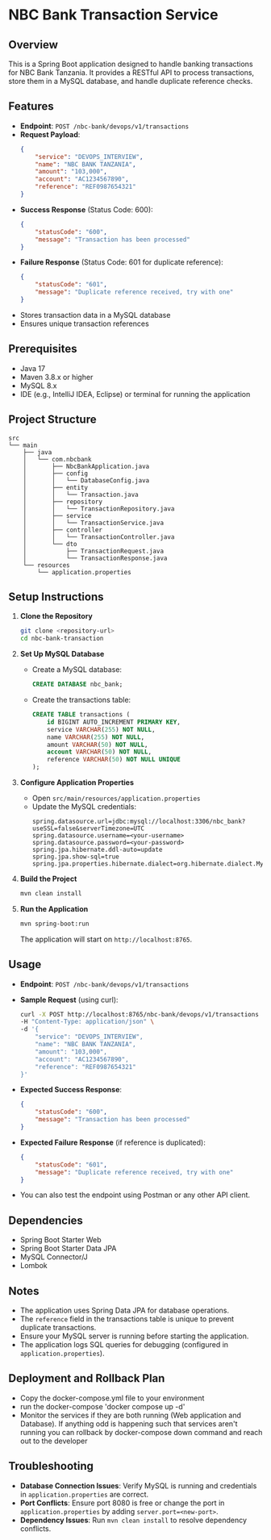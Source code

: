 # NBC Bank Transaction Service

## Overview
This is a Spring Boot application designed to handle banking transactions for NBC Bank Tanzania. It provides a RESTful API to process transactions, store them in a MySQL database, and handle duplicate reference checks.

## Features
- **Endpoint**: `POST /nbc-bank/devops/v1/transactions`
- **Request Payload**:
  ```json
  {
      "service": "DEVOPS_INTERVIEW",
      "name": "NBC BANK TANZANIA",
      "amount": "103,000",
      "account": "AC1234567890",
      "reference": "REF0987654321"
  }
  ```
- **Success Response** (Status Code: 600):
  ```json
  {
      "statusCode": "600",
      "message": "Transaction has been processed"
  }
  ```
- **Failure Response** (Status Code: 601 for duplicate reference):
  ```json
  {
      "statusCode": "601",
      "message": "Duplicate reference received, try with one"
  }
  ```
- Stores transaction data in a MySQL database
- Ensures unique transaction references

## Prerequisites
- Java 17
- Maven 3.8.x or higher
- MySQL 8.x
- IDE (e.g., IntelliJ IDEA, Eclipse) or terminal for running the application

## Project Structure
```
src
└── main
    ├── java
    │   └── com.nbcbank
    │       ├── NbcBankApplication.java
    │       ├── config
    │       │   └── DatabaseConfig.java
    │       ├── entity
    │       │   └── Transaction.java
    │       ├── repository
    │       │   └── TransactionRepository.java
    │       ├── service
    │       │   └── TransactionService.java
    │       ├── controller
    │       │   └── TransactionController.java
    │       └── dto
    │           ├── TransactionRequest.java
    │           └── TransactionResponse.java
    └── resources
        └── application.properties
```

## Setup Instructions

1. **Clone the Repository**
   ```bash
   git clone <repository-url>
   cd nbc-bank-transaction
   ```

2. **Set Up MySQL Database**
    - Create a MySQL database:
      ```sql
      CREATE DATABASE nbc_bank;
      ```
    - Create the transactions table:
      ```sql
      CREATE TABLE transactions (
          id BIGINT AUTO_INCREMENT PRIMARY KEY,
          service VARCHAR(255) NOT NULL,
          name VARCHAR(255) NOT NULL,
          amount VARCHAR(50) NOT NULL,
          account VARCHAR(50) NOT NULL,
          reference VARCHAR(50) NOT NULL UNIQUE
      );
      ```

3. **Configure Application Properties**
    - Open `src/main/resources/application.properties`
    - Update the MySQL credentials:
      ```properties
      spring.datasource.url=jdbc:mysql://localhost:3306/nbc_bank?useSSL=false&serverTimezone=UTC
      spring.datasource.username=<your-username>
      spring.datasource.password=<your-password>
      spring.jpa.hibernate.ddl-auto=update
      spring.jpa.show-sql=true
      spring.jpa.properties.hibernate.dialect=org.hibernate.dialect.MySQLDialect
      ```

4. **Build the Project**
   ```bash
   mvn clean install
   ```

5. **Run the Application**
   ```bash
   mvn spring-boot:run
   ```
   The application will start on `http://localhost:8765`.

## Usage
- **Endpoint**: `POST /nbc-bank/devops/v1/transactions`
- **Sample Request** (using curl):
  ```bash
  curl -X POST http://localhost:8765/nbc-bank/devops/v1/transactions \
  -H "Content-Type: application/json" \
  -d '{
      "service": "DEVOPS_INTERVIEW",
      "name": "NBC BANK TANZANIA",
      "amount": "103,000",
      "account": "AC1234567890",
      "reference": "REF0987654321"
  }'
  ```
- **Expected Success Response**:
  ```json
  {
      "statusCode": "600",
      "message": "Transaction has been processed"
  }
  ```
- **Expected Failure Response** (if reference is duplicated):
  ```json
  {
      "statusCode": "601",
      "message": "Duplicate reference received, try with one"
  }
  ```

- You can also test the endpoint using Postman or any other API client.

## Dependencies
- Spring Boot Starter Web
- Spring Boot Starter Data JPA
- MySQL Connector/J
- Lombok

## Notes
- The application uses Spring Data JPA for database operations.
- The `reference` field in the transactions table is unique to prevent duplicate transactions.
- Ensure your MySQL server is running before starting the application.
- The application logs SQL queries for debugging (configured in `application.properties`).

## Deployment and Rollback Plan
- Copy the docker-compose.yml file to your environment
- run the docker-compose 'docker compose up -d'
- Monitor the services if they are both running (Web application and Database). If anything odd is happening such that services aren't running you can rollback by docker-compose down command and reach out to the developer

## Troubleshooting
- **Database Connection Issues**: Verify MySQL is running and credentials in `application.properties` are correct.
- **Port Conflicts**: Ensure port 8080 is free or change the port in `application.properties` by adding `server.port=<new-port>`.
- **Dependency Issues**: Run `mvn clean install` to resolve dependency conflicts.